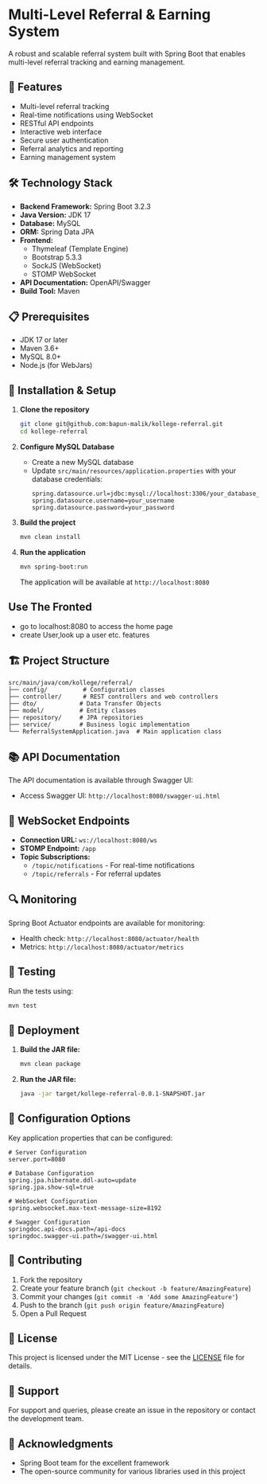 # Multi-Level Referral & Earning System

A robust and scalable referral system built with Spring Boot that enables multi-level referral tracking and earning management.

## 🚀 Features

- Multi-level referral tracking
- Real-time notifications using WebSocket
- RESTful API endpoints
- Interactive web interface
- Secure user authentication
- Referral analytics and reporting
- Earning management system

## 🛠️ Technology Stack

- **Backend Framework:** Spring Boot 3.2.3
- **Java Version:** JDK 17
- **Database:** MySQL
- **ORM:** Spring Data JPA
- **Frontend:**
  - Thymeleaf (Template Engine)
  - Bootstrap 5.3.3
  - SockJS (WebSocket)
  - STOMP WebSocket
- **API Documentation:** OpenAPI/Swagger
- **Build Tool:** Maven

## 📋 Prerequisites

- JDK 17 or later
- Maven 3.6+
- MySQL 8.0+
- Node.js (for WebJars)

## 🔧 Installation & Setup

1. **Clone the repository**
   ```bash
   git clone git@github.com:bapun-malik/kollege-referral.git
   cd kollege-referral
   ```

2. **Configure MySQL Database**
   - Create a new MySQL database
   - Update `src/main/resources/application.properties` with your database credentials:
     ```properties
     spring.datasource.url=jdbc:mysql://localhost:3306/your_database_name
     spring.datasource.username=your_username
     spring.datasource.password=your_password
     ```

3. **Build the project**
   ```bash
   mvn clean install
   ```

4. **Run the application**
   ```bash
   mvn spring-boot:run
   ```

   The application will be available at `http://localhost:8080`

## Use The Fronted
- go to localhost:8080 to access the home page
- create User,look up a user etc. features

## 🏗️ Project Structure

```
src/main/java/com/kollege/referral/
├── config/          # Configuration classes
├── controller/      # REST controllers and web controllers
├── dto/            # Data Transfer Objects
├── model/          # Entity classes
├── repository/     # JPA repositories
├── service/        # Business logic implementation
└── ReferralSystemApplication.java  # Main application class
```

## 📚 API Documentation

The API documentation is available through Swagger UI:
- Access Swagger UI: `http://localhost:8080/swagger-ui.html`

## 🔌 WebSocket Endpoints

- **Connection URL:** `ws://localhost:8080/ws`
- **STOMP Endpoint:** `/app`
- **Topic Subscriptions:**
  - `/topic/notifications` - For real-time notifications
  - `/topic/referrals` - For referral updates

## 🔍 Monitoring

Spring Boot Actuator endpoints are available for monitoring:
- Health check: `http://localhost:8080/actuator/health`
- Metrics: `http://localhost:8080/actuator/metrics`

## 🧪 Testing

Run the tests using:
```bash
mvn test
```

## 🚀 Deployment

1. **Build the JAR file:**
   ```bash
   mvn clean package
   ```

2. **Run the JAR file:**
   ```bash
   java -jar target/kollege-referral-0.0.1-SNAPSHOT.jar
   ```

## 📝 Configuration Options

Key application properties that can be configured:

```properties
# Server Configuration
server.port=8080

# Database Configuration
spring.jpa.hibernate.ddl-auto=update
spring.jpa.show-sql=true

# WebSocket Configuration
spring.websocket.max-text-message-size=8192

# Swagger Configuration
springdoc.api-docs.path=/api-docs
springdoc.swagger-ui.path=/swagger-ui.html
```

## 🤝 Contributing

1. Fork the repository
2. Create your feature branch (`git checkout -b feature/AmazingFeature`)
3. Commit your changes (`git commit -m 'Add some AmazingFeature'`)
4. Push to the branch (`git push origin feature/AmazingFeature`)
5. Open a Pull Request

## 📄 License

This project is licensed under the MIT License - see the [LICENSE](LICENSE) file for details.

## 👥 Support

For support and queries, please create an issue in the repository or contact the development team.

## 🙏 Acknowledgments

- Spring Boot team for the excellent framework
- The open-source community for various libraries used in this project

